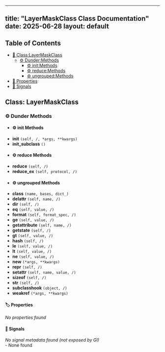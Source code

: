 <!-- Formatted by A³BS formatter.py -->
<!-- Generated by A³BS document.py -->
---
title: "LayerMaskClass Class Documentation"
date: 2025-06-28
layout: default
---

## Table of Contents
- [🔧 Class:LayerMaskClass](#class-layermaskclass)
  - [ ⚙ Dunder:Methods](#dunder-methods)
    - [ ⚙ init:Methods](#init-methods)
    - [ ⚙ reduce:Methods](#reduce-methods)
    - [ ⚙ ungrouped:Methods](#ungrouped-methods)
- [🔧 Properties](#properties-)
- [🔧 Signals](#signals-)
## Class: LayerMaskClass
### ⚙ Dunder Methods
<a name="dunder-methods"></a>
- #### ⚙ init Methods
<a name="init-methods"></a>
  - **__init__** `(self, /, *args, **kwargs)`<br>
  - **__init_subclass__** `()`<br>
- #### ⚙ reduce Methods
<a name="reduce-methods"></a>
  - **__reduce__** `(self, /)`<br>
  - **__reduce_ex__** `(self, protocol, /)`<br>
- #### ⚙ ungrouped Methods
<a name="ungrouped-methods"></a>
  - **__class__** `(name, bases, dict_)`<br>
  - **__delattr__** `(self, name, /)`<br>
  - **__dir__** `(self, /)`<br>
  - **__eq__** `(self, value, /)`<br>
  - **__format__** `(self, format_spec, /)`<br>
  - **__ge__** `(self, value, /)`<br>
  - **__getattribute__** `(self, name, /)`<br>
  - **__getstate__** `(self, /)`<br>
  - **__gt__** `(self, value, /)`<br>
  - **__hash__** `(self, /)`<br>
  - **__le__** `(self, value, /)`<br>
  - **__lt__** `(self, value, /)`<br>
  - **__ne__** `(self, value, /)`<br>
  - **__new__** `(*args, **kwargs)`<br>
  - **__repr__** `(self, /)`<br>
  - **__setattr__** `(self, name, value, /)`<br>
  - **__sizeof__** `(self, /)`<br>
  - **__str__** `(self, /)`<br>
  - **__subclasshook__** `(object, /)`<br>
  - **__weakref__** `(*args, **kwargs)`<br>
#### 🏷️ Properties
<a name="properties-"></a>
_No properties found_
<br>
#### 📣 Signals
<a name="signals-"></a>
_No signal metadata found (not exposed by GI)_
<br>- None found
<br>